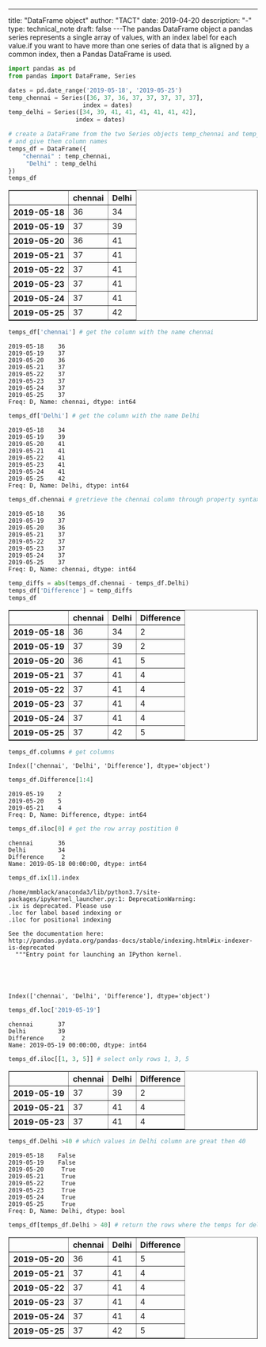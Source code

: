 ---
title: "DataFrame object"
author: "TACT"
date: 2019-04-20
description: "-"
type: technical_note
draft: false
---The pandas DataFrame object
    a pandas series represents a single array of values, with an index label for each value.if you want to have more than one series of data that is aligned by a common index, then a Pandas DataFrame is used.

```python
import pandas as pd
from pandas import DataFrame, Series
```


```python
dates = pd.date_range('2019-05-18', '2019-05-25')
temp_chennai = Series([36, 37, 36, 37, 37, 37, 37, 37],
                     index = dates)
temp_delhi = Series([34, 39, 41, 41, 41, 41, 41, 42],
                   index = dates)
```


```python
# create a DataFrame from the two Series objects temp_chennai and temp_delhi
# and give them column names
temps_df = DataFrame({
    "chennai" : temp_chennai,
     "Delhi" : temp_delhi
}) 
temps_df
```




<div>
<style scoped>
    .dataframe tbody tr th:only-of-type {
        vertical-align: middle;
    }

    .dataframe tbody tr th {
        vertical-align: top;
    }

    .dataframe thead th {
        text-align: right;
    }
</style>
<table border="1" class="dataframe">
  <thead>
    <tr style="text-align: right;">
      <th></th>
      <th>chennai</th>
      <th>Delhi</th>
    </tr>
  </thead>
  <tbody>
    <tr>
      <th>2019-05-18</th>
      <td>36</td>
      <td>34</td>
    </tr>
    <tr>
      <th>2019-05-19</th>
      <td>37</td>
      <td>39</td>
    </tr>
    <tr>
      <th>2019-05-20</th>
      <td>36</td>
      <td>41</td>
    </tr>
    <tr>
      <th>2019-05-21</th>
      <td>37</td>
      <td>41</td>
    </tr>
    <tr>
      <th>2019-05-22</th>
      <td>37</td>
      <td>41</td>
    </tr>
    <tr>
      <th>2019-05-23</th>
      <td>37</td>
      <td>41</td>
    </tr>
    <tr>
      <th>2019-05-24</th>
      <td>37</td>
      <td>41</td>
    </tr>
    <tr>
      <th>2019-05-25</th>
      <td>37</td>
      <td>42</td>
    </tr>
  </tbody>
</table>
</div>




```python
temps_df['chennai'] # get the column with the name chennai
```




    2019-05-18    36
    2019-05-19    37
    2019-05-20    36
    2019-05-21    37
    2019-05-22    37
    2019-05-23    37
    2019-05-24    37
    2019-05-25    37
    Freq: D, Name: chennai, dtype: int64




```python
temps_df['Delhi'] # get the column with the name Delhi
```




    2019-05-18    34
    2019-05-19    39
    2019-05-20    41
    2019-05-21    41
    2019-05-22    41
    2019-05-23    41
    2019-05-24    41
    2019-05-25    42
    Freq: D, Name: Delhi, dtype: int64




```python
temps_df.chennai # gretrieve the chennai column through property syntax
```




    2019-05-18    36
    2019-05-19    37
    2019-05-20    36
    2019-05-21    37
    2019-05-22    37
    2019-05-23    37
    2019-05-24    37
    2019-05-25    37
    Freq: D, Name: chennai, dtype: int64




```python
temp_diffs = abs(temps_df.chennai - temps_df.Delhi)
temps_df['Difference'] = temp_diffs
temps_df
```




<div>
<style scoped>
    .dataframe tbody tr th:only-of-type {
        vertical-align: middle;
    }

    .dataframe tbody tr th {
        vertical-align: top;
    }

    .dataframe thead th {
        text-align: right;
    }
</style>
<table border="1" class="dataframe">
  <thead>
    <tr style="text-align: right;">
      <th></th>
      <th>chennai</th>
      <th>Delhi</th>
      <th>Difference</th>
    </tr>
  </thead>
  <tbody>
    <tr>
      <th>2019-05-18</th>
      <td>36</td>
      <td>34</td>
      <td>2</td>
    </tr>
    <tr>
      <th>2019-05-19</th>
      <td>37</td>
      <td>39</td>
      <td>2</td>
    </tr>
    <tr>
      <th>2019-05-20</th>
      <td>36</td>
      <td>41</td>
      <td>5</td>
    </tr>
    <tr>
      <th>2019-05-21</th>
      <td>37</td>
      <td>41</td>
      <td>4</td>
    </tr>
    <tr>
      <th>2019-05-22</th>
      <td>37</td>
      <td>41</td>
      <td>4</td>
    </tr>
    <tr>
      <th>2019-05-23</th>
      <td>37</td>
      <td>41</td>
      <td>4</td>
    </tr>
    <tr>
      <th>2019-05-24</th>
      <td>37</td>
      <td>41</td>
      <td>4</td>
    </tr>
    <tr>
      <th>2019-05-25</th>
      <td>37</td>
      <td>42</td>
      <td>5</td>
    </tr>
  </tbody>
</table>
</div>




```python
temps_df.columns # get columns 
```




    Index(['chennai', 'Delhi', 'Difference'], dtype='object')




```python
temps_df.Difference[1:4]
```




    2019-05-19    2
    2019-05-20    5
    2019-05-21    4
    Freq: D, Name: Difference, dtype: int64




```python
temps_df.iloc[0] # get the row array postition 0
```




    chennai       36
    Delhi         34
    Difference     2
    Name: 2019-05-18 00:00:00, dtype: int64




```python
temps_df.ix[1].index
```

    /home/mmblack/anaconda3/lib/python3.7/site-packages/ipykernel_launcher.py:1: DeprecationWarning: 
    .ix is deprecated. Please use
    .loc for label based indexing or
    .iloc for positional indexing
    
    See the documentation here:
    http://pandas.pydata.org/pandas-docs/stable/indexing.html#ix-indexer-is-deprecated
      """Entry point for launching an IPython kernel.





    Index(['chennai', 'Delhi', 'Difference'], dtype='object')




```python
temps_df.loc['2019-05-19']
```




    chennai       37
    Delhi         39
    Difference     2
    Name: 2019-05-19 00:00:00, dtype: int64




```python
temps_df.iloc[[1, 3, 5]] # select only rows 1, 3, 5
```




<div>
<style scoped>
    .dataframe tbody tr th:only-of-type {
        vertical-align: middle;
    }

    .dataframe tbody tr th {
        vertical-align: top;
    }

    .dataframe thead th {
        text-align: right;
    }
</style>
<table border="1" class="dataframe">
  <thead>
    <tr style="text-align: right;">
      <th></th>
      <th>chennai</th>
      <th>Delhi</th>
      <th>Difference</th>
    </tr>
  </thead>
  <tbody>
    <tr>
      <th>2019-05-19</th>
      <td>37</td>
      <td>39</td>
      <td>2</td>
    </tr>
    <tr>
      <th>2019-05-21</th>
      <td>37</td>
      <td>41</td>
      <td>4</td>
    </tr>
    <tr>
      <th>2019-05-23</th>
      <td>37</td>
      <td>41</td>
      <td>4</td>
    </tr>
  </tbody>
</table>
</div>




```python
temps_df.Delhi >40 # which values in Delhi column are great then 40
```




    2019-05-18    False
    2019-05-19    False
    2019-05-20     True
    2019-05-21     True
    2019-05-22     True
    2019-05-23     True
    2019-05-24     True
    2019-05-25     True
    Freq: D, Name: Delhi, dtype: bool




```python
temps_df[temps_df.Delhi > 40] # return the rows where the temps for delhi great then 40
```




<div>
<style scoped>
    .dataframe tbody tr th:only-of-type {
        vertical-align: middle;
    }

    .dataframe tbody tr th {
        vertical-align: top;
    }

    .dataframe thead th {
        text-align: right;
    }
</style>
<table border="1" class="dataframe">
  <thead>
    <tr style="text-align: right;">
      <th></th>
      <th>chennai</th>
      <th>Delhi</th>
      <th>Difference</th>
    </tr>
  </thead>
  <tbody>
    <tr>
      <th>2019-05-20</th>
      <td>36</td>
      <td>41</td>
      <td>5</td>
    </tr>
    <tr>
      <th>2019-05-21</th>
      <td>37</td>
      <td>41</td>
      <td>4</td>
    </tr>
    <tr>
      <th>2019-05-22</th>
      <td>37</td>
      <td>41</td>
      <td>4</td>
    </tr>
    <tr>
      <th>2019-05-23</th>
      <td>37</td>
      <td>41</td>
      <td>4</td>
    </tr>
    <tr>
      <th>2019-05-24</th>
      <td>37</td>
      <td>41</td>
      <td>4</td>
    </tr>
    <tr>
      <th>2019-05-25</th>
      <td>37</td>
      <td>42</td>
      <td>5</td>
    </tr>
  </tbody>
</table>
</div>




```python

```

